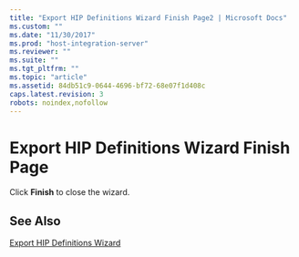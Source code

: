 ```yaml
---
title: "Export HIP Definitions Wizard Finish Page2 | Microsoft Docs"
ms.custom: ""
ms.date: "11/30/2017"
ms.prod: "host-integration-server"
ms.reviewer: ""
ms.suite: ""
ms.tgt_pltfrm: ""
ms.topic: "article"
ms.assetid: 84db51c9-0644-4696-bf72-68e07f1d408c
caps.latest.revision: 3
robots: noindex,nofollow
---
```

# Export HIP Definitions Wizard Finish Page
Click **Finish** to close the wizard.  
  
## See Also  
 [Export HIP Definitions Wizard](../core/export-hip-definitions-wizard2.md)